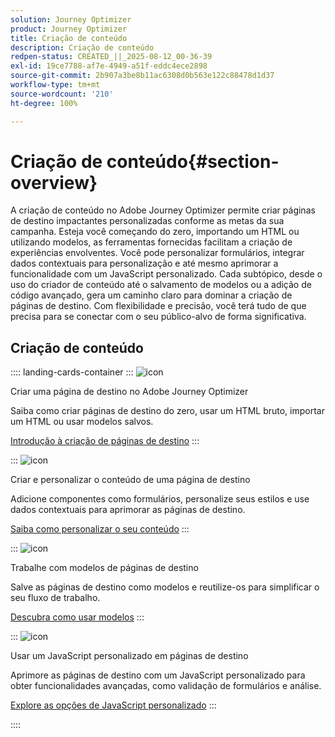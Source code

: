 ```yaml
---
solution: Journey Optimizer
product: Journey Optimizer
title: Criação de conteúdo
description: Criação de conteúdo
redpen-status: CREATED_||_2025-08-12_00-36-39
exl-id: 19ce7788-af7e-4949-a51f-eddc4ece2898
source-git-commit: 2b907a3be8b11ac6308d0b563e122c88478d1d37
workflow-type: tm+mt
source-wordcount: '210'
ht-degree: 100%

---
```


# Criação de conteúdo{#section-overview}

A criação de conteúdo no Adobe Journey Optimizer permite criar páginas de destino impactantes personalizadas conforme as metas da sua campanha. Esteja você começando do zero, importando um HTML ou utilizando modelos, as ferramentas fornecidas facilitam a criação de experiências envolventes. Você pode personalizar formulários, integrar dados contextuais para personalização e até mesmo aprimorar a funcionalidade com um JavaScript personalizado. Cada subtópico, desde o uso do criador de conteúdo até o salvamento de modelos ou a adição de código avançado, gera um caminho claro para dominar a criação de páginas de destino. Com flexibilidade e precisão, você terá tudo de que precisa para se conectar com o seu público-alvo de forma significativa.

## Criação de conteúdo

:::: landing-cards-container
:::
![icon](https://cdn.experienceleague.adobe.com/icons/circle-play.svg?lang=pt-BR)

Criar uma página de destino no Adobe Journey Optimizer

Saiba como criar páginas de destino do zero, usar um HTML bruto, importar um HTML ou usar modelos salvos.

[Introdução à criação de páginas de destino](../using/landing-pages/design-lp.md)
:::

:::
![icon](https://cdn.experienceleague.adobe.com/icons/puzzle-piece.svg?lang=pt-BR)

Criar e personalizar o conteúdo de uma página de destino

Adicione componentes como formulários, personalize seus estilos e use dados contextuais para aprimorar as páginas de destino.

[Saiba como personalizar o seu conteúdo](../using/landing-pages/lp-content.md)
:::

:::
![icon](https://cdn.experienceleague.adobe.com/icons/list-check.svg?lang=pt-BR)

Trabalhe com modelos de páginas de destino

Salve as páginas de destino como modelos e reutilize-os para simplificar o seu fluxo de trabalho.

[Descubra como usar modelos](../using/landing-pages/lp-templates.md)
:::

:::
![icon](https://cdn.experienceleague.adobe.com/icons/code-branch.svg?lang=pt-BR)

Usar um JavaScript personalizado em páginas de destino

Aprimore as páginas de destino com um JavaScript personalizado para obter funcionalidades avançadas, como validação de formulários e análise.

[Explore as opções de JavaScript personalizado](../using/landing-pages/lp-custom-js.md)
:::

::::
